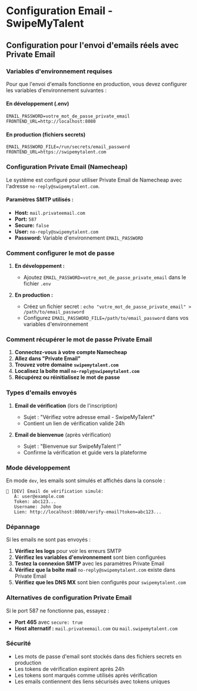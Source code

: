 # Configuration Email - SwipeMyTalent

## Configuration pour l'envoi d'emails réels avec Private Email

### Variables d'environnement requises

Pour que l'envoi d'emails fonctionne en production, vous devez configurer les variables d'environnement suivantes :

#### En développement (.env)
```env
EMAIL_PASSWORD=votre_mot_de_passe_private_email
FRONTEND_URL=http://localhost:8080
```

#### En production (fichiers secrets)
```env
EMAIL_PASSWORD_FILE=/run/secrets/email_password
FRONTEND_URL=https://swipemytalent.com
```

### Configuration Private Email (Namecheap)

Le système est configuré pour utiliser Private Email de Namecheap avec l'adresse `no-reply@swipemytalent.com`.

#### Paramètres SMTP utilisés :
- **Host:** `mail.privateemail.com`
- **Port:** `587`
- **Secure:** `false`
- **User:** `no-reply@swipemytalent.com`
- **Password:** Variable d'environnement `EMAIL_PASSWORD`

### Comment configurer le mot de passe

1. **En développement :**
   - Ajoutez `EMAIL_PASSWORD=votre_mot_de_passe_private_email` dans le fichier `.env`

2. **En production :**
   - Créez un fichier secret : `echo "votre_mot_de_passe_private_email" > /path/to/email_password`
   - Configurez `EMAIL_PASSWORD_FILE=/path/to/email_password` dans vos variables d'environnement

### Comment récupérer le mot de passe Private Email

1. **Connectez-vous à votre compte Namecheap**
2. **Allez dans "Private Email"**
3. **Trouvez votre domaine `swipemytalent.com`**
4. **Localisez la boîte mail `no-reply@swipemytalent.com`**
5. **Récupérez ou réinitialisez le mot de passe**

### Types d'emails envoyés

1. **Email de vérification** (lors de l'inscription)
   - Sujet : "Vérifiez votre adresse email - SwipeMyTalent"
   - Contient un lien de vérification valide 24h

2. **Email de bienvenue** (après vérification)
   - Sujet : "Bienvenue sur SwipeMyTalent !"
   - Confirme la vérification et guide vers la plateforme

### Mode développement

En mode `dev`, les emails sont simulés et affichés dans la console :
```
📧 [DEV] Email de vérification simulé:
   À: user@example.com
   Token: abc123...
   Username: John Doe
   Lien: http://localhost:8080/verify-email?token=abc123...
```

### Dépannage

Si les emails ne sont pas envoyés :

1. **Vérifiez les logs** pour voir les erreurs SMTP
2. **Vérifiez les variables d'environnement** sont bien configurées
3. **Testez la connexion SMTP** avec les paramètres Private Email
4. **Vérifiez que la boîte mail** `no-reply@swipemytalent.com` existe dans Private Email
5. **Vérifiez que les DNS MX** sont bien configurés pour `swipemytalent.com`

### Alternatives de configuration Private Email

Si le port 587 ne fonctionne pas, essayez :
- **Port 465** avec `secure: true`
- **Host alternatif :** `mail.privateemail.com` ou `mail.swipemytalent.com`

### Sécurité

- Les mots de passe d'email sont stockés dans des fichiers secrets en production
- Les tokens de vérification expirent après 24h
- Les tokens sont marqués comme utilisés après vérification
- Les emails contiennent des liens sécurisés avec tokens uniques 